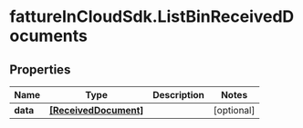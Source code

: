 # fattureInCloudSdk.ListBinReceivedDocuments

## Properties

Name | Type | Description | Notes
------------ | ------------- | ------------- | -------------
**data** | [**[ReceivedDocument]**](ReceivedDocument.md) |  | [optional] 


